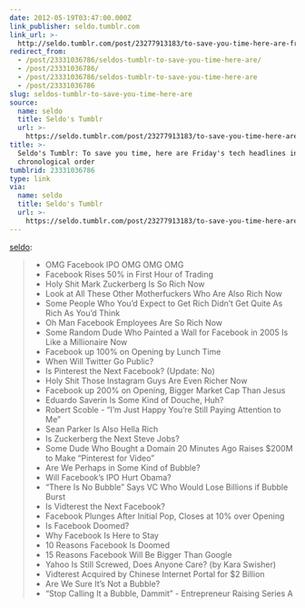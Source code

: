 ```yaml
---
date: 2012-05-19T03:47:00.000Z
link_publisher: seldo.tumblr.com
link_url: >-
  http://seldo.tumblr.com/post/23277913183/to-save-you-time-here-are-fridays-tech-headlines-in
redirect_from:
  - /post/23331036786/seldos-tumblr-to-save-you-time-here-are/
  - /post/23331036786/
  - /post/23331036786/seldos-tumblr-to-save-you-time-here-are
  - /post/23331036786
slug: seldos-tumblr-to-save-you-time-here-are
source:
  name: seldo
  title: Seldo's Tumblr
  url: >-
    https://seldo.tumblr.com/post/23277913183/to-save-you-time-here-are-fridays-tech-headlines
title: >-
  Seldo's Tumblr: To save you time, here are Friday's tech headlines in roughly
  chronological order
tumblrid: 23331036786
type: link
via:
  name: seldo
  title: Seldo's Tumblr
  url: >-
    https://seldo.tumblr.com/post/23277913183/to-save-you-time-here-are-fridays-tech-headlines
---
```

<p><a href="http://seldo.tumblr.com/post/23277913183/to-save-you-time-here-are-fridays-tech-headlines-in" class="tumblr_blog">seldo</a>:</p>

<blockquote>
<ul><li>OMG Facebook IPO OMG OMG OMG
</li><li>Facebook Rises 50% in First Hour of Trading
</li><li>Holy Shit Mark Zuckerberg Is So Rich Now
</li><li>Look at All These Other Motherfuckers Who Are Also Rich Now
</li><li>Some People Who You’d Expect to Get Rich Didn’t Get Quite As Rich As You’d Think
</li><li>Oh Man Facebook Employees Are So Rich Now
</li><li>Some Random Dude Who Painted a Wall for Facebook in 2005 Is Like a Millionaire Now
</li><li>Facebook up 100% on Opening by Lunch Time
</li><li>When Will Twitter Go Public?
</li><li>Is Pinterest the Next Facebook? (Update: No)
</li><li>Holy Shit Those Instagram Guys Are Even Richer Now
</li><li>Facebook up 200% on Opening, Bigger Market Cap Than Jesus
</li><li>Eduardo Saverin Is Some Kind of Douche, Huh?
</li><li>Robert Scoble - “I’m Just Happy You’re Still Paying Attention to Me”
</li><li>Sean Parker Is Also Hella Rich
</li><li>Is Zuckerberg the Next Steve Jobs?
</li><li>Some Dude Who Bought a Domain 20 Minutes Ago Raises $200M to Make “Pinterest for Video”
</li><li>Are We Perhaps in Some Kind of Bubble?
</li><li>Will Facebook’s IPO Hurt Obama?
</li><li>“There Is No Bubble” Says VC Who Would Lose Billions if Bubble Burst
</li><li>Is Vidterest the Next Facebook?
</li><li>Facebook Plunges After Initial Pop, Closes at 10% over Opening
</li><li>Is Facebook Doomed?
</li><li>Why Facebook Is Here to Stay
</li><li>10 Reasons Facebook Is Doomed
</li><li>15 Reasons Facebook Will Be Bigger Than Google
</li><li>Yahoo Is Still Screwed, Does Anyone Care? (by Kara Swisher)
</li><li>Vidterest Acquired by Chinese Internet Portal for $2 Billion
</li><li>Are We Sure It’s Not a Bubble?
</li><li>“Stop Calling It a Bubble, Dammit” - Entrepreneur Raising Series A
</li></ul></blockquote>
